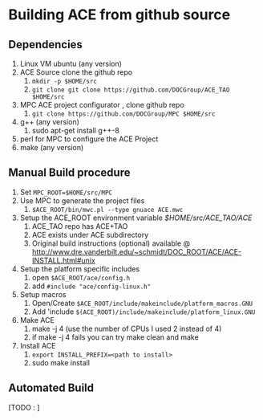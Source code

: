 # Building ACE from github source

## Dependencies 
1. Linux VM ubuntu (any version) 
1. ACE Source clone the github repo 
	1. ```mkdir -p $HOME/src```
	1. ```git clone git clone https://github.com/DOCGroup/ACE_TAO  $HOME/src```
1. MPC ACE project configurator , clone github repo
	1. ```git clone https://github.com/DOCGroup/MPC $HOME/src```
1. g++ (any version)
	1. sudo apt-get install g++-8
1. perl for MPC to configure the ACE Project 
1. make (any version)

## Manual Build procedure 
1. Set ```MPC_ROOT=$HOME/src/MPC```
1. Use MPC to generate the project files
	1.  ```$ACE_ROOT/bin/mwc.pl --type gnuace ACE.mwc``` 
1. Setup the ACE_ROOT environment variable *$HOME/src/ACE_TAO/ACE*
	1. ACE_TAO repo has ACE+TAO
	1. ACE exists under ACE subdirectory 
	1. Original build instructions (optional) available @ http://www.dre.vanderbilt.edu/~schmidt/DOC_ROOT/ACE/ACE-INSTALL.html#unix
1. Setup the platform specific includes
	1. open ```$ACE_ROOT/ace/config.h```
	1. add ```#include "ace/config-linux.h"```
1. Setup macros 
	1. Open/Create ```$ACE_ROOT/include/makeinclude/platform_macros.GNU```
	2. Add 'include ```$(ACE_ROOT)/include/makeinclude/platform_linux.GNU```
1. Make ACE 
	1. make -j 4 (use the number of CPUs I used 2 instead of 4)
	2. if make -j 4 fails you can try make clean and make
1. Install ACE
	1. ```export INSTALL_PREFIX=<path to install>```
	2. sudo make install

## Automated Build
[TODO : ]



